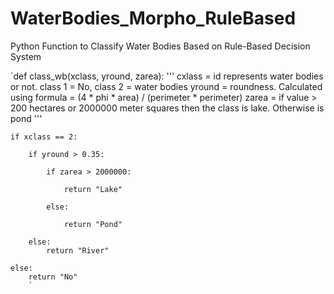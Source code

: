 # WaterBodies_Morpho_RuleBased
Python Function to Classify Water Bodies Based on Rule-Based Decision System

`def class_wb(xclass, yround, zarea):
'''
cxlass = id represents water bodies or not. class 1 = No, class 2 = water bodies
yround = roundness. Calculated using formula = (4 * phi * area) / (perimeter * perimeter)
zarea = if value > 200 hectares or 2000000 meter squares then the class is lake. Otherwise is pond
'''

    if xclass == 2:
    
        if yround > 0.35:
        
            if zarea > 2000000:
            
                return "Lake"
                
            else:
            
                return "Pond"
            
        else:
            return "River"
        
    else:
        return "No"
        `

